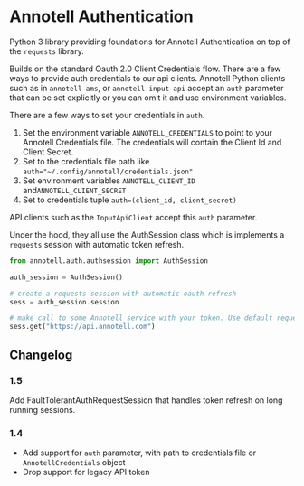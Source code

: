 # Annotell Authentication

Python 3 library providing foundations for Annotell Authentication
on top of the `requests` library. 

Builds on the standard Oauth 2.0 Client Credentials flow. There are a few ways to provide auth credentials to our api
 clients. Annotell Python clients such as in `annotell-ams`, or `annotell-input-api` accept an `auth` parameter that
  can be set explicitly or you can omit it and use environment variables. 

There are a few ways to set your credentials in `auth`. 
1. Set the environment variable `ANNOTELL_CREDENTIALS` to point to your Annotell Credentials file. 
The credentials will contain the Client Id and Client Secret.
2. Set to the credentials file path like `auth="~/.config/annotell/credentials.json"` 
3. Set environment variables `ANNOTELL_CLIENT_ID` and`ANNOTELL_CLIENT_SECRET`
4. Set to credentials tuple `auth=(client_id, client_secret)` 

API clients such as the `InputApiClient` accept this `auth` parameter.

Under the hood, they all use the AuthSession class which is implements a `requests` session with automatic token
 refresh.    
```python
from annotell.auth.authsession import AuthSession

auth_session = AuthSession()

# create a requests session with automatic oauth refresh  
sess = auth_session.session

# make call to some Annotell service with your token. Use default requests 
sess.get("https://api.annotell.com")
```

## Changelog

### 1.5
Add FaultTolerantAuthRequestSession that handles token refresh on long running sessions. 

### 1.4
- Add support for `auth` parameter, with path to credentials file or `AnnotellCredentials` object
- Drop support for legacy API token

